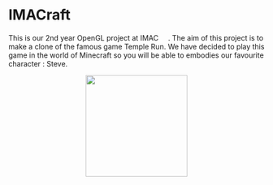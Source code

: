 # IMACraft

This is our 2nd year OpenGL project at IMAC <img src="https://www.ingenieur-imac.fr/images/logoIMAC.png" height="15px">. The aim of this project is to make a clone of the famous game Temple Run. 
We have decided to play this game in the world of Minecraft so you will be able to embodies our favourite character : Steve. 

<center><img src="https://static.wikia.nocookie.net/smashbros/images/4/47/Art_Steve_Ultimate.png/revision/latest/scale-to-width-down/1000?cb=20201001153015&path-prefix=fr" height="200px">
</center>

